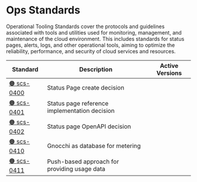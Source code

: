 # Ops Standards

Operational Tooling Standards cover the protocols and guidelines associated with tools and utilities used for monitoring, management, and maintenance of the cloud environment. This includes standards for status pages, alerts, logs, and other operational tools, aiming to optimize the reliability, performance, and security of cloud services and resources.

| Standard  | Description  | Active Versions  |
| --------- | ------------ | ---------------- |
| [🟠 scs-0400](/standards/ops/scs-0400)  | Status Page create decision  |   |
| [🟠 scs-0401](/standards/ops/scs-0401)  | Status page reference implementation decision  |   |
| [🟠 scs-0402](/standards/ops/scs-0402)  | Status page OpenAPI decision  |   |
| [🟠 scs-0410](/standards/ops/scs-0410)  | Gnocchi as database for metering  |   |
| [🟠 scs-0411](/standards/ops/scs-0411)  | Push-based approach for providing usage data  |   |
